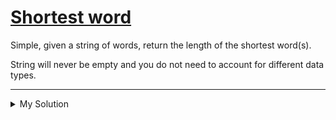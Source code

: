 # [Shortest word](https://www.codewars.com/kata/57cebe1dc6fdc20c57000ac9)

Simple, given a string of words, return the length of the shortest word(s).

String will never be empty and you do not need to account for different data types.

---

<details><summary>My Solution</summary>

```js
function findShort(s) {
  return Math.min(
    ...s
      .split(' ') // Split the input string into an array of words
      .map(word => word.length) // Map each word to its length
  )
}
```

</details>
